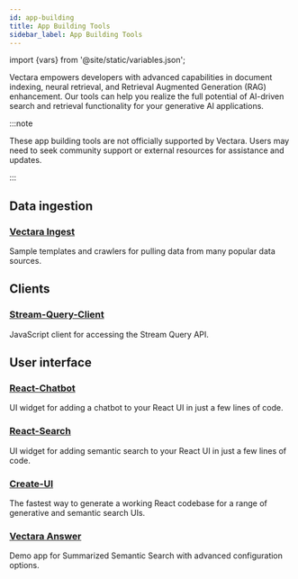 ```yaml
---
id: app-building
title: App Building Tools
sidebar_label: App Building Tools
---
```


import {vars} from '@site/static/variables.json';

Vectara empowers developers with advanced capabilities in document indexing,
neural retrieval, and Retrieval Augmented Generation (RAG) enhancement. Our
tools can help you realize the full potential of AI-driven search and
retrieval functionality for your generative AI applications.

:::note

These app building tools are not officially supported by Vectara. Users may
need to seek community support or external resources for assistance and updates.

:::

## Data ingestion

### [Vectara Ingest](/docs/build-apps/vectara-ingest)

Sample templates and crawlers for pulling data from many popular data sources.

## Clients

### [Stream-Query-Client](/docs/build-apps/stream-query-client)

JavaScript client for accessing the Stream Query API.

## User interface

### [React-Chatbot](/docs/build-apps/react-chatbot)

UI widget for adding a chatbot to your React UI in just a few lines of code.

### [React-Search](/docs/build-apps/react-search)

UI widget for adding semantic search to your React UI in just a few lines of code.

### [Create-UI](/docs/build-apps/create-ui)

The fastest way to generate a working React codebase for a range of generative
and semantic search UIs.

### [Vectara Answer](/docs/build-apps/vectara-answer)

Demo app for Summarized Semantic Search with advanced configuration options.
